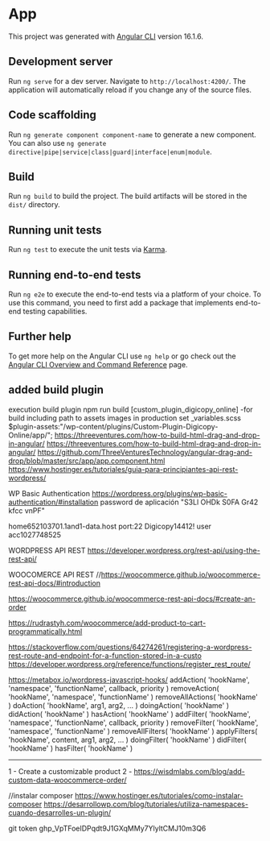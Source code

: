 # App

This project was generated with [Angular CLI](https://github.com/angular/angular-cli) version 16.1.6.

## Development server

Run `ng serve` for a dev server. Navigate to `http://localhost:4200/`. The application will automatically reload if you change any of the source files.

## Code scaffolding

Run `ng generate component component-name` to generate a new component. You can also use `ng generate directive|pipe|service|class|guard|interface|enum|module`.

## Build

Run `ng build` to build the project. The build artifacts will be stored in the `dist/` directory.

## Running unit tests

Run `ng test` to execute the unit tests via [Karma](https://karma-runner.github.io).

## Running end-to-end tests

Run `ng e2e` to execute the end-to-end tests via a platform of your choice. To use this command, you need to first add a package that implements end-to-end testing capabilities.

## Further help

To get more help on the Angular CLI use `ng help` or go check out the [Angular CLI Overview and Command Reference](https://angular.io/cli) page.




## added build plugin
execution build plugin
npm run build
[custom_plugin_digicopy_online]
-for build including path to assets images in production set _variables.scss  $plugin-assets:"/wp-content/plugins/Custom-Plugin-Digicopy-Online/app/";
https://threeventures.com/how-to-build-html-drag-and-drop-in-angular/
https://threeventures.com/how-to-build-html-drag-and-drop-in-angular/
https://github.com/ThreeVenturesTechnology/angular-drag-and-drop/blob/master/src/app/app.component.html
https://www.hostinger.es/tutoriales/guia-para-principiantes-api-rest-wordpress/

WP Basic Authentication
https://wordpress.org/plugins/wp-basic-authentication/#installation
password de aplicación "S3Ll OHDk S0FA Gr42 kfcc vnPF"


home652103701.1and1-data.host  port:22
Digicopy14412! user acc1027748525

WORDPRESS API REST
https://developer.wordpress.org/rest-api/using-the-rest-api/

WOOCOMERCE API REST
//https://woocommerce.github.io/woocommerce-rest-api-docs/#introduction


https://woocommerce.github.io/woocommerce-rest-api-docs/#create-an-order

https://rudrastyh.com/woocommerce/add-product-to-cart-programmatically.html

https://stackoverflow.com/questions/64274261/registering-a-wordpress-rest-route-and-endpoint-for-a-function-stored-in-a-custo
https://developer.wordpress.org/reference/functions/register_rest_route/

https://metabox.io/wordpress-javascript-hooks/
addAction( 'hookName', 'namespace', 'functionName', callback, priority )
removeAction( 'hookName', 'namespace', 'functionName' )
removeAllActions( 'hookName' )
doAction( 'hookName', arg1, arg2, ... )
doingAction( 'hookName' )
didAction( 'hookName' )
hasAction( 'hookName' )
addFilter( 'hookName', 'namespace', 'functionName', callback, priority )
removeFilter( 'hookName', 'namespace', 'functionName' )
removeAllFilters( 'hookName' )
applyFilters( 'hookName', content, arg1, arg2, ... )
doingFilter( 'hookName' )
didFilter( 'hookName' )
hasFilter( 'hookName' )

---------------------------------------------------
1 - Create a customizable product
2 - https://wisdmlabs.com/blog/add-custom-data-woocommerce-order/


//instalar composer
https://www.hostinger.es/tutoriales/como-instalar-composer
https://desarrollowp.com/blog/tutoriales/utiliza-namespaces-cuando-desarrolles-un-plugin/

git token
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
